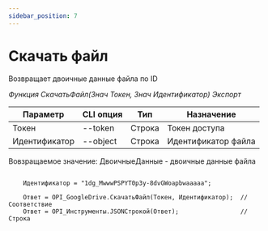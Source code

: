 ```yaml
---
sidebar_position: 7
---
```


# Скачать файл
Возвращает двоичные данные файла по ID

*Функция СкачатьФайл(Знач Токен, Знач Идентификатор) Экспорт*

  | Параметр | CLI опция | Тип | Назначение |
  |-|-|-|-|
  | Токен | --token | Строка | Токен доступа |
  | Идентификатор | --object | Строка | Идентификатор файла |
  
  Вовзращаемое значение: ДвоичныеДанные - двоичные данные файла

```bsl title="Пример кода"
			
    Идентификатор = "1dg_MwwwPSPYT0p3y-8dvGWoapbwaaaaa"; 

    Ответ = OPI_GoogleDrive.СкачатьФайл(Токен, Идентификатор);  //Соответствие
    Ответ = OPI_Инструменты.JSONСтрокой(Ответ);                 //Строка

```

